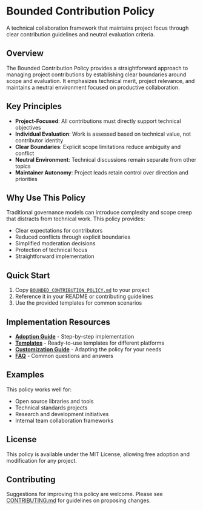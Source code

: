 # Bounded Contribution Policy

A technical collaboration framework that maintains project focus through clear contribution guidelines and neutral evaluation criteria.

## Overview

The Bounded Contribution Policy provides a straightforward approach to managing project contributions by establishing clear boundaries around scope and evaluation. It emphasizes technical merit, project relevance, and maintains a neutral environment focused on productive collaboration.

## Key Principles

- **Project-Focused**: All contributions must directly support technical objectives
- **Individual Evaluation**: Work is assessed based on technical value, not contributor identity
- **Clear Boundaries**: Explicit scope limitations reduce ambiguity and conflict
- **Neutral Environment**: Technical discussions remain separate from other topics
- **Maintainer Autonomy**: Project leads retain control over direction and priorities

## Why Use This Policy

Traditional governance models can introduce complexity and scope creep that distracts from technical work. This policy provides:

- Clear expectations for contributors
- Reduced conflicts through explicit boundaries  
- Simplified moderation decisions
- Protection of technical focus
- Straightforward implementation

## Quick Start

1. Copy [`BOUNDED_CONTRIBUTION_POLICY.md`](BOUNDED_CONTRIBUTION_POLICY.md) to your project
2. Reference it in your README or contributing guidelines
3. Use the provided templates for common scenarios

## Implementation Resources

- **[Adoption Guide](adoption/ADOPTION_GUIDE.md)** - Step-by-step implementation
- **[Templates](adoption/templates/)** - Ready-to-use templates for different platforms
- **[Customization Guide](adoption/CUSTOMIZATION.md)** - Adapting the policy for your needs
- **[FAQ](FAQ.md)** - Common questions and answers

## Examples

This policy works well for:
- Open source libraries and tools
- Technical standards projects  
- Research and development initiatives
- Internal team collaboration frameworks

## License

This policy is available under the MIT License, allowing free adoption and modification for any project.

## Contributing

Suggestions for improving this policy are welcome. Please see [CONTRIBUTING.md](CONTRIBUTING.md) for guidelines on proposing changes.